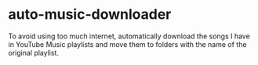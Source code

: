 # auto-music-downloader
To avoid using too much internet, automatically download the songs I have in YouTube Music playlists and move them to folders with the name of the original playlist.
